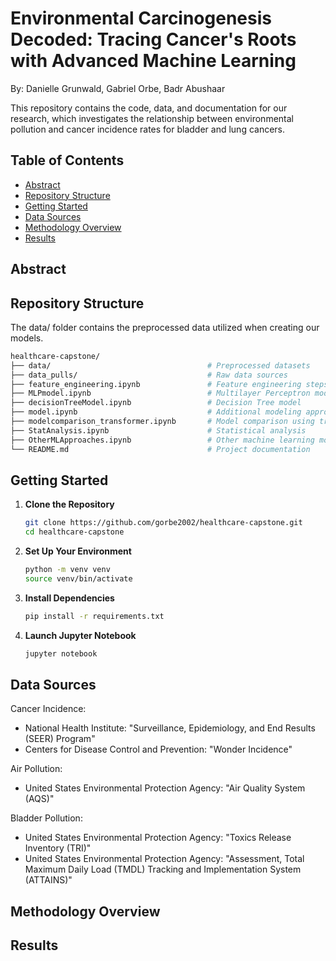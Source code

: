 # Environmental Carcinogenesis Decoded: Tracing Cancer's Roots with Advanced Machine Learning

By: Danielle Grunwald, Gabriel Orbe, Badr Abushaar

This repository contains the code, data, and documentation for our research, which investigates the relationship between environmental pollution and cancer incidence rates for bladder and lung cancers.

## Table of Contents

- [Abstract](#abstract)
- [Repository Structure](#repository-structure)
- [Getting Started](#getting-started)
- [Data Sources](#data-sources)
- [Methodology Overview](#methodology-overview)
- [Results](#results)

## Abstract

## Repository Structure

The data/ folder contains the preprocessed data utilized when creating our models.

```bash
healthcare-capstone/
├── data/                                   # Preprocessed datasets
├── data_pulls/                             # Raw data sources
├── feature_engineering.ipynb               # Feature engineering steps
├── MLPmodel.ipynb                          # Multilayer Perceptron model
├── decisionTreeModel.ipynb                 # Decision Tree model
├── model.ipynb                             # Additional modeling approaches
├── modelcomparison_transformer.ipynb       # Model comparison using transformers
├── StatAnalysis.ipynb                      # Statistical analysis
├── OtherMLApproaches.ipynb                 # Other machine learning models
└── README.md                               # Project documentation
```

## Getting Started

1. **Clone the Repository**

   ```bash
   git clone https://github.com/gorbe2002/healthcare-capstone.git
   cd healthcare-capstone

   ```

2. **Set Up Your Environment**

   ```bash
   python -m venv venv
   source venv/bin/activate
   ```

3. **Install Dependencies**

   ```bash
   pip install -r requirements.txt
   ```

4. **Launch Jupyter Notebook**
   ```bash
   jupyter notebook
   ```

## Data Sources

Cancer Incidence:

- National Health Institute: "Surveillance, Epidemiology, and End Results (SEER) Program"
- Centers for Disease Control and Prevention: "Wonder Incidence"

Air Pollution:

- United States Environmental Protection Agency: "Air Quality System (AQS)"

Bladder Pollution:

- United States Environmental Protection Agency: "Toxics Release Inventory (TRI)"
- United States Environmental Protection Agency: "Assessment, Total Maximum Daily Load (TMDL) Tracking and Implementation System (ATTAINS)"

## Methodology Overview

## Results
